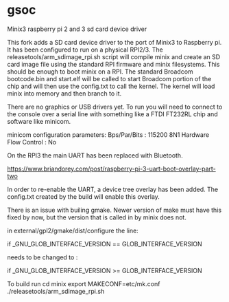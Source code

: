 # gsoc
Minix3 raspberry pi 2 and 3 sd card device driver

This fork adds a SD card device driver to the port of Minix3 to Raspberry pi.  It has been configured to run on a physical RPI2/3.  The releasetools/arm_sdimage_rpi.sh script will compile minix and create an SD card image file using the standard RPI firmware and minix filesystems.  This should be enough to boot minix on a RPI. The standard Broadcom bootcode.bin and start.elf will be called to start Broadcom portion of the chip and will then use the config.txt to call the kernel.  The kernel will load minix into memory and then branch to it.

There are no graphics or USB drivers yet.  To run you will need to connect to the console over a serial line with something like a FTDI FT232RL chip and software like minicom.

minicom configuration parameters:
Bps/Par/Bits : 115200 8N1
Hardware Flow Control : No

On the RPI3 the main UART has been replaced with Bluetooth.

https://www.briandorey.com/post/raspberry-pi-3-uart-boot-overlay-part-two

In order to re-enable the UART, a device tree overlay has been added.  The config.txt created by the build will enable this overlay.

There is an issue with builing gmake.  Newer version of make must have this fixed by now, but the version that is called in by minix does not.

in external/gpl2/gmake/dist/configure the line:

if _GNU_GLOB_INTERFACE_VERSION == GLOB_INTERFACE_VERSION

needs to be changed to :

if _GNU_GLOB_INTERFACE_VERSION >= GLOB_INTERFACE_VERSION

To build run
cd minix
export MAKECONF=etc/mk.conf
./releasetools/arm_sdimage_rpi.sh
